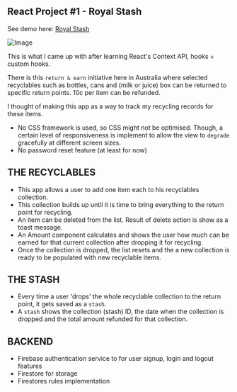 React Project #1 - Royal Stash
-------------------------------

See demo here: [Royal Stash](https://royal-stash-590a6.web.app/)

![Image](https://github.com/user-attachments/assets/f3257c69-81cb-457d-9016-209e70663332)

This is what I came up with after learning React's Context API, hooks + custom hooks.

There is this `return & earn` initiative here in Australia where selected recyclables such as bottles, cans and (milk or juice) box can be returned to specific return points.
10c per item can be refunded. 

I thought of making this app as a way to track my recycling records for these items. 

- No CSS framework is used, so CSS might not be optimised. Though, a certain level of responsiveness is implement to allow the view to `degrade` gracefully at different screen sizes.
- No password reset feature (at least for now)

THE RECYCLABLES
----------------
- This app allows a user to add one item each to his recyclables collection.
- This collection builds up until it is time to bring everything to the return point for recycling.
- An item can be deleted from the list. Result of delete action is show as a toast message.
- An Amount component calculates and shows the user how much can be earned for that current collection after dropping it for recycling.
- Once the collection is dropped, the list resets and the a new collection is ready to be populated with new recyclable items.

THE STASH
---------
- Every time a user 'drops' the whole recyclable collection to the return point, it gets saved as a `stash`.
- A `stash` shows the collection (stash) ID, the date when the collection is dropped and the total amount refunded for that collection.


BACKEND
-------

- Firebase authentication service to for user signup, login and logout features
- Firestore for storage
- Firestores rules implementation


  




